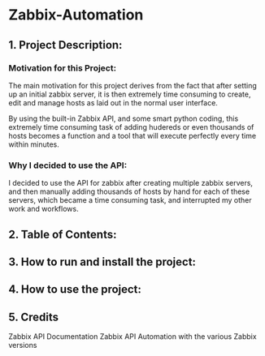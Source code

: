 # Zabbix-Automation

## 1. Project Description:
### Motivation for this Project:
The main motivation for this project derives from the fact that after setting up an initial zabbix server, it is then extremely time consuming to create, edit and manage hosts as laid out in the normal user interface.

By using the built-in Zabbix API, and some smart python coding, this extremely time consuming task of adding hudereds or even thousands of hosts becomes a function and a tool that will execute perfectly every time within minutes.

### Why I decided to use the API:
I decided to use the API for zabbix after creating multiple zabbix servers, and then manually adding thousands of hosts by hand for each of these servers, which became a time consuming task, and interrupted my other work and workflows.


## 2. Table of Contents:



## 3. How to run and install the project:

## 4. How to use the project:

## 5. Credits
Zabbix API Documentation
Zabbix API Automation with the various Zabbix versions
